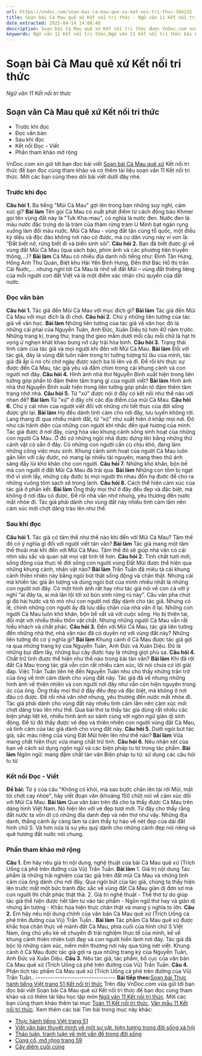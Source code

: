 ```yaml
---
url: https://vndoc.com/soan-bai-ca-mau-que-xu-ket-noi-tri-thuc-304232
title: Soạn bài Cà Mau quê xứ Kết nối tri thức - Ngữ văn 11 Kết nối tri thức - VnDoc.com
date_extracted: 2025-04-14 14:08:48
description: Soạn bài Cà Mau quê xứ Kết nối tri thức được VnDoc.com sưu tầm và xin gửi tới bạn đọc cùng tham khảo và có thêm tài liệu học Văn 11 Kết nối tri thức nhé.
keywords: Ngữ văn 11 Kết nối tri thức,Ngữ văn 11 Kết nối tri thức bài Cà Mau quê xứ,Soạn văn 11 Kết nối tri thức,văn 11 kết nối tri thức,soạn văn 11 kết nối tri thức với cuộc sống,ngữ văn 11 kết nối,Soạn bài Cà Mau quê xứ Kết nối tri thức,Soạn bài Cà Mau quê xứ,Cà Mau quê xứ,soạn văn Cà Mau quê xứ
---
```


# Soạn bài Cà Mau quê xứ Kết nối tri thức
 _Ngữ văn 11 Kết nối tri thức_
## Soạn văn Cà Mau quê xứ Kết nối tri thức
  * Trước khi đọc
  * Đọc văn bản
  * Sau khi đọc
  * Kết nối Đọc - Viết
  * Phần tham khảo mở rộng

VnDoc.com xin gửi tới bạn đọc bài viết [Soạn bài Cà Mau quê xứ](<https://vndoc.com/soan-bai-ca-mau-que-xu-ket-noi-tri-thuc-304232>) Kết nối tri thức để bạn đọc cùng tham khảo và có thêm tài liệu soạn văn 11 Kết nối tri thức. Mời các bạn cùng theo dõi bài viết dưới đây nhé.
### Trước khi đọc
**Câu hỏi 1.** Ba tiếng "Mũi Cà Mau" gợi lên trong bạn những suy nghĩ, cảm xúc gì?
**Bài làm**
Tên gọi Cà Mau có xuất phát điểm từ cách đồng bào Khmer gọi tên vùng đất này là "Tưk Kha-mau", có nghĩa là nước đen. Nước đen là màu nước đặc trưng do lá tràm của thảm rừng tràm U Minh bạt ngàn rụng xuống làm đổi màu nước. Mũi Cà Mau - vùng đất tận cùng tổ quốc, một điều kỳ diệu và độc đáo không nơi nào có được, mà cư dân vùng này ví von là: “Ðất biết nở, rừng biết đi và biển sinh sôi”.
**Câu hỏi 2.** Bạn đã biết được gì về vùng đất Mũi Cà Mau \(qua  sách báo, phim ảnh và các phương tiện truyền thông,...\)?
**Bài làm**
Cà Mau có nhiều địa danh nổi tiếng như: Đình Tân Hưng, Hồng Anh Thư Quán, Biệt khu Hải Yến Bình Hưng, Đền thờ Bác Hồ thị trấn Cái Nước,... nhưng nghĩ tới Cà Mau là nhớ về đất Mũi – vùng đất thiêng liêng của mỗi người con đất Việt và là một điểm xác nhận chủ quyền của đất nước.
### Đọc văn bản
**Câu hỏi 1.** Tác giả đến Mũi Cà Mau với mục đích gì?
**Bài làm**
Tác giả đến Mũi Cà Mau với mục đích là đi chơi.
**Câu hỏi 2.** Chú ý những liên tưởng của tác giả về văn học.
**Bài làm**
Những liên tưởng của tác giả về văn học đó là những cái phai của Nguyễn Tuân, Anh Đức, Xuân Diệu từ hơn 40 năm trước. Những trang kí, trang thư, trang thơ gieo mầm dưới mỗi câu mỗi chữ là hạt hi vọng ứ nghẹn khát khao bung nở cây trái hòa bình.
**Câu hỏi 3.** Trạng thái tình cảm của tác giả và mọi người khi đến với Mũi Cà Mau.
**Bài làm**
Đối với tác giả, đây là vùng đất luôn nằm trong trí tưởng tượng từ lâu của mình, tác giả đã ấp ủ nó chỉ chờ ngày được xách ba lô lên và đi. Để rồi khi thực sự được đến Cà Mau, tác giả yêu và đắm chìm trong cái khung cảnh và con người nơi đây.
**Câu hỏi 4.** Hình ảnh nhà thơ Nguyễn Bính xuất hiện trong liên tưởng góp phần tô đậm thêm tâm trạng gì của người viết?
**Bài làm**
Hình ảnh nhà thơ Nguyễn Bính xuất hiện trong liên tưởng góp phần tô đậm thêm tâm trạng nhớ nhà.
**Câu hỏi 5.** Từ "xứ" được nói ở đây có kết nối như thế nào với nhan đề?
**Bài làm**
Từ "xứ" ở đây chỉ các địa điểm của mũi Cà Mau.
**Câu hỏi 6.** Chú ý cái nhìn của người viết đối với những chi tiết thực của đời sống được ghi lại.
**Bài làm**
Họ đều dành tình cảm cho nơi đây, lưu luyến không rời. Lang thang đi qua nhiều mảnh đất, từ “xứ” như xuất hiện ở khắp mọi nơi. Đó như cái hãnh diện của những con người khi nhắc đến quê hương của mình. Tác giả được ở nơi đây, cùng hòa vào khung cảnh sống sinh hoạt của những con người Cà Mau. Ở đó có những ngôi nhà được dựng lên bằng những thứ cảnh vật có sẵn ở đây. Có những con người cần cù chịu khó, đang làm những công việc mưu sinh. Khung cảnh sinh hoạt của người Cà Mau luôn gắn liền với cây đước, nó mang lại nhiều tài nguyên, mang theo thứ ánh sáng đẩy lùi khó khăn cho con người.
**Câu hỏi 7.** Những khó khăn, bộn bề mà con người ở đất Mũi Cà Mau đã trải qua.
**Bài làm**
Những con tôm bị ngạt thở vì sình lầy, những cây đước bị mọi người thi nhau đốn hạ đước để cho ra những vuông tôm sạch sẽ trong lành.
**Câu hỏi 8.** Cách thể hiện cảm xúc của tác giả ở phần kết.
**Bài làm**
Ông thấy mọi thứ ở đây đều đẹp và đặc biệt, mà không ở nơi đâu có được. Để rồi nhà văn nhớ nhung, yêu thương đến nước mắt nhòe đi. Tác giả phải dành cho vùng đất này nhiều tình cảm lắm nên cảm xúc mới chợt dâng trào lên như thế.
### Sau khi đọc
**Câu hỏi 1.** Tác giả có tâm thế như thế nào khi đến với Mũi Cà Mau? Tâm thế đó có ý nghĩa gì đối với người viết tản văn?
**Bài làm**
Tác giả mang một tâm thế thoải mái khi đến với Mũi Cà Mau. Tâm thế đó sẽ giúp nhà văn có cái nhìn sâu sắc và quan sát mọi vật tinh tế hơn.
**Câu hỏi 2.** Tính chất tươi mới, sống động của thực tế đời sống con người vùng Đất Mũi được thể hiện qua những khung cảnh, nhân vật nào?
**Bài làm**
Trần Tuấn đã miêu tả cái khung cảnh thiên nhiên này bằng ngòi bút thật sống động và chân thật. Nhưng cái mà khiến tác giả ấn tượng và dùng ngòi bút của mình nhiều nhất là những con người nơi đây. Có một hình ảnh rất hay như tác giả nói về con cá với ý nghĩ “ai đây ta, ai mà lặn lội tới xứ bùn sinh rừng rú này”. Câu văn pha chút gì đó hài hước và tò mò như con người nơi đây dành cho tác giả. Nhưng có lẽ, chính những con người ấy đã lưu dấu chân của nhà văn ở lại. Những con người Cà Mau luôn khó khăn, bộn bề vất vả với cuộc sống. Họ bị thiên tai, đối mặt với nhiều thiếu thốn vật chất. Nhưng những người Cà Mau vẫn rất hiếu khách và chất phác.
**Câu hỏi 3.** Đến với Mũi Cà Mau, tác giả liên tưởng đến những nhà thơ, nhà văn nào đã có duyên nợ với vùng đất này? Những liên tưởng đó có ý nghĩa gì?
**Bài làm**
Khung cảnh ở Cà Mau được tác giả gợi ra qua những trang ký của Nguyễn Tuân, Anh Đức và Xuân Diệu. Đó là những bụi đầm lầy, những bụi cây đước hay là những giọt phù sa.
**Câu hỏi 4.** Chất trữ tình được thể hiện như thế nào trong bài tản văn?
**Bài làm**
Khi đã rời đất Cà Mau trong tác giả vẫn còn rất nhiều cảm xúc, lời nói chưa có lời giải đáp. Việc Trần Tuấn liên hệ đến Nguyễn Tuân như cho thấy những trăn trở của ông về tình cảm dành cho vùng đất này. Tác giả đã về nhưng những hình ảnh về thiên nhiên và con người nơi đây như vẫn còn hiện nguyên trong ức của ông. Ông thấy mọi thứ ở đây đều đẹp và đặc biệt, mà không ở nơi đâu có được. Để rồi nhà văn nhớ nhung, yêu thương đến nước mắt nhòe đi. Tác giả phải dành cho vùng đất này nhiều tình cảm lắm nên cảm xúc mới chợt dâng trào lên như thế. Qua bài thơ ta thấy tác giả dùng rất nhiều các biện pháp liệt kê, nhiều hình ảnh so sánh cùng với ngôn ngữ giản dị sinh động. Để từ đó thấy được vẻ đẹp và thiên nhiên con người vùng đất Cà Mau, và tình cảm của tác giả dành cho vùng đất này.
**Câu hỏi 5.** Dưới ngòi bút tác giả, sắc màu riêng của vùng Đất Mũi hiện lên như thế nào?
**Bài làm**
Vừa mang chất hiện thực vừa mang chất trữ tình.
**Câu hỏi 6.** Nêu nhận xét của bạn về cách sử dụng ngôn ngữ và các biện pháp tu từ trong tác phẩm.
**Bài làm**
Ngôn ngữ: mang đậm chất tản văn
Biện pháp tu từ: sử dụng các câu hỏi tu từ
### Kết nối Đọc - Viết
**Đề bài:** Từ ý của câu "Không có khói, mà sao bước chân lên tài rời Mũi, mắt tôi chợt cay nhòe", hãy viết đoạn văn \(khoảng 150 chữ\) nói về cảm xúc đối với Mũi Cà Mau.
**Bài làm**
Qua văn bản trên đã cho ta thấy được Cà Mau trên dáng hình Việt Nam. Nó hiện lên với vẻ đẹp tươi mới. Từ đây cho thấy rằng đất nước ta vốn dĩ có những địa danh đẹp và nên thơ như vậy. Những địa danh, thắng cảnh ấy càng làm ta cảm thấy tự hào về nét đẹp của dải đất hình chữ S. Và hơn nữa là sự yêu quý dành cho những cảnh đẹp nói riêng và quê hương đất nước nói chung.
### Phần tham khảo mở rộng
**Câu 1.** Em hãy nêu giá trị nội dung, nghệ thuật của bài Cà Mau quê xứ \(Trích Uống cà phê trên đường của Vũ\) Trần Tuấn.
**Bài làm**
1\. Giá trị nội dung
Tác phẩm là những trải nghiệm của tác giả trên đất mũi Cà Mau và những tình cảm của ông dành cho nơi đây. Qua ngòi bút của tác giả, chúng ta thấy hiện lên trước mắt một bức tranh đặc sắc về vùng đất Cà Mau giản dị đơn sơ mà con người thì chất phác thật thà.
2\. Giá trị nghệ thuật
\- Thể thơ tự do giúp tác giả thể hiện được hết tâm tư vào tác phẩm
\- Ngôn ngữ thơ hay và giản dị nhưng ấn tượng
\- Khắc họa hiện thực chân thật và mang ý nghĩa to lớn.
**Câu 2.** Em hãy nêu nội dung chính của văn bản Cà Mau quê xứ \(Trích Uống cà phê trên đường của Vũ\) Trần Tuấn..
**Bài làm**
Tác phẩm Cà Mau quê xứ được khắc họa chân thực về mảnh đất Cà Mau, phía cuối của hình chữ S Việt Nam, ông chủ yếu kẻ về chuyến đi trải nghiệm thực tế của mình, kể về khung cảnh thiên nhiên tươi đẹp và con người hiền lành nơi đây. Tác giả đã bộc lộ những cảm xúc, niềm mến thương nơi này qua từng nét viết. Khung cảnh ở Cà Mau được tác giả gợi ra qua những trang ký của Nguyễn Tuân, Anh Đức và Xuân Diệu.
**Câu 3.** Nêu tác giả, tác phẩm, bố cục của văn bản Cà Mau quê xứ \(Trích Uống cà phê trên đường của Vũ\) Trần Tuấn.
**Câu 4.** Phân tích tác phẩm Cà Mau quê xứ \(Trích Uống cà phê trên đường của Vũ\) Trần Tuấn..
\---------------------------------
**Bài tiếp theo:**[Soạn bài Thực hành tiếng Việt trang 51 Kết nối tri thức](<https://vndoc.com/soan-bai-thuc-hanh-tieng-viet-trang-51-ket-noi-tri-thuc-304239>)
Trên đây VnDoc.com vừa gửi tới bạn đọc bài viết Soạn bài Cà Mau quê xứ Kết nối tri thức để bạn đọc cùng tham khảo và có thêm tài liệu học tập môn [Ngữ văn 11 Kết nối tri thức](<https://vndoc.com/ngu-van-11-ket-noi-tri-thuc>). Mời các bạn cùng tham khảo thêm tại mục [Toán 11 Kết nối tri thức](<https://vndoc.com/toan-11-ket-noi-tri-thuc>), [Văn mẫu 11 Kết nối tri thức](<https://vndoc.com/van-mau-lop11>).
Xem thêm các bài Tìm bài trong mục này khác:
  * [Thực hành tiếng Việt trang 51](</soan-bai-thuc-hanh-tieng-viet-trang-51-ket-noi-tri-thuc-304239>)
  * [Viết văn bản thuyết minh về một sự vật, hiện tượng trong đời sống xã hội](</soan-bai-viet-van-ban-thuyet-minh-ve-mot-su-vat-hien-tuong-trong-doi-song-xa-hoi-ket-noi-tri-thuc-304243>)
  * [Thảo luận, tranh luận về một vấn đề trong đời sống](</soan-bai-thao-luan-tranh-luan-ve-mot-van-de-trong-doi-song-ket-noi-tri-thuc-304305>)
  * [Củng cố, mở rộng trang 59](</soan-bai-cung-co-mo-rong-trang-59-ket-noi-tri-thuc-304308>)
  * [Cây diêm cuối cùng](</soan-bai-cay-diem-cuoi-cung-ket-noi-tri-thuc-304309>)

